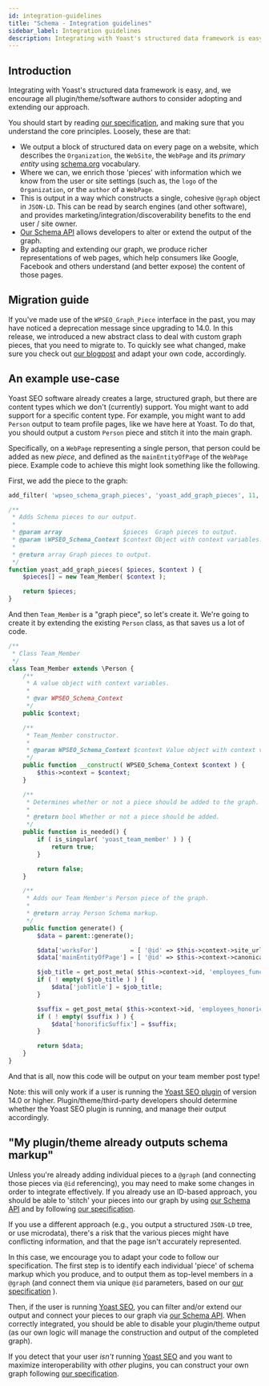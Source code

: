 ```yaml
---
id: integration-guidelines
title: "Schema - Integration guidelines"
sidebar_label: Integration guidelines
description: Integrating with Yoast's structured data framework is easy, and, we encourage all plugin/theme/software authors to consider adopting and extending our approach.
---
```


## Introduction
Integrating with Yoast's structured data framework is easy, and, we encourage all plugin/theme/software authors to consider adopting and extending our approach.

You should start by reading [our specification](functional-specification.md), and making sure that you understand the core principles. Loosely, these are that:

* We output a block of structured data on every page on a website, which describes the `Organization`, the `WebSite`, the `WebPage` and its *primary entity* using [schema.org](http://schema.org) vocabulary.
* Where we can, we enrich those 'pieces' with information which we know from the user or site settings (such as, the `logo` of the `Organization`, or the `author` of a `WebPage`.
* This is output in a way which constructs a single, cohesive `@graph` object in `JSON-LD`. This can be read by search engines (and other software), and provides marketing/integration/discoverability benefits to the end user / site owner.
* [Our Schema API](api.md) allows developers to alter or extend the output of the graph.
* By adapting and extending our graph, we produce richer representations of web pages, which help consumers like Google, Facebook and others understand (and better expose) the content of those pages.

## Migration guide
If you've made use of the `WPSEO_Graph_Piece` interface in the past, you may have noticed a deprecation message since upgrading to 14.0. In this release, we introduced a new abstract class to deal with custom graph pieces, that you need to migrate to.
To quickly see what changed, make sure you check out [our blogpost](https://yoast.com/developer-blog/yoast-seo-14-0-changing-the-yoast-schema-api/) and adapt your own code, accordingly.

## An example use-case
Yoast SEO software already creates a large, structured graph, but there are content types which we don't (currently) support. You might want to add support for a specific content type. For example, you might want to add `Person` output to team profile pages, like we have here at Yoast. To do that, you should output a custom `Person` piece and stitch it into the main graph.

Specifically, on a `WebPage` representing a single person, that person could be added as new *piece*, and defined as the `mainEntityOfPage` of the `WebPage` piece. Example code to achieve this might look something like the following.

First, we add the piece to the graph:

```php
add_filter( 'wpseo_schema_graph_pieces', 'yoast_add_graph_pieces', 11, 2 );

/**
 * Adds Schema pieces to our output.
 *
 * @param array                 $pieces  Graph pieces to output.
 * @param \WPSEO_Schema_Context $context Object with context variables.
 *
 * @return array Graph pieces to output.
 */
function yoast_add_graph_pieces( $pieces, $context ) {
	$pieces[] = new Team_Member( $context );

	return $pieces;
}
```

And then `Team_Member` is a "graph piece", so let's create it. We're going to create it by extending the existing `Person` class, as that saves us a lot of code.

```php
/**
 * Class Team_Member
 */
class Team_Member extends \Person {
	/**
	 * A value object with context variables.
	 *
	 * @var WPSEO_Schema_Context
	 */
	public $context;

	/**
	 * Team_Member constructor.
	 *
	 * @param WPSEO_Schema_Context $context Value object with context variables.
	 */
	public function __construct( WPSEO_Schema_Context $context ) {
		$this->context = $context;
	}

	/**
	 * Determines whether or not a piece should be added to the graph.
	 *
	 * @return bool Whether or not a piece should be added.
	 */
	public function is_needed() {
		if ( is_singular( 'yoast_team_member' ) ) {
			return true;
		}

		return false;
	}

	/**
	 * Adds our Team Member's Person piece of the graph.
	 *
	 * @return array Person Schema markup.
	 */
	public function generate() {
		$data = parent::generate();

		$data['worksFor']         = [ '@id' => $this->context->site_url . \Schema_IDs::ORGANIZATION_HASH ];
		$data['mainEntityOfPage'] = [ '@id' => $this->context->canonical . \Schema_IDs::WEBPAGE_HASH ];

		$job_title = get_post_meta( $this->context->id, 'employees_function_title', true );
		if ( ! empty( $job_title ) ) {
			$data['jobTitle'] = $job_title;
		}

		$suffix = get_post_meta( $this->context->id, 'employees_honoric_suffix', true );
		if ( ! empty( $suffix ) ) {
			$data['honorificSuffix'] = $suffix;
		}

		return $data;
	}
}
```

And that is all, now this code will be output on your team member post type!

Note: this will only work if a user is running the [Yoast SEO plugin](https://yoast.com/wordpress/plugins/seo/) of version 14.0 or higher. Plugin/theme/third-party developers should determine whether the Yoast SEO plugin is running, and manage their output accordingly.

## "My plugin/theme already outputs schema markup"
Unless you're already adding individual pieces to a `@graph` (and connecting those pieces via `@id` referencing), you may need to make some changes in order to integrate effectively. If you already use an ID-based approach, you should be able to 'stitch' your pieces into our graph by using [our Schema API](api.md) and by following [our specification](functional-specification.md).

If you use a different approach (e.g., you output a structured `JSON-LD` tree, or use microdata), there's a risk that the various pieces might have conflicting information, and that the page isn't accurately represented.

In this case, we encourage you to adapt your code to follow our specification. The first step is to identify each individual 'piece' of schema markup which you produce, and to output them as top-level members in a `@graph` (and connect them via unique `@id` parameters, based on our [our specification](functional-specification.md) ).

Then, if the user is running [Yoast SEO](https://yoast.com/wordpress/plugins/seo/), you can filter and/or extend our output and connect your pieces to our graph via [our Schema API](api.md). When correctly integrated, you should be able to disable your plugin/theme output (as our own logic will manage the construction and output of the completed graph).

If you detect that your user *isn't* running [Yoast SEO](https://yoast.com/wordpress/plugins/seo/) and you want to maximize interoperability with *other* plugins, you can construct your own graph following [our specification](functional-specification.md).
